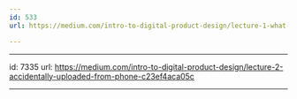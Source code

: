 ```yaml
---
id: 533
url: https://medium.com/intro-to-digital-product-design/lecture-1-what-is-product-design-c290bfe799a9

---
```



---
id: 7335
url: https://medium.com/intro-to-digital-product-design/lecture-2-accidentally-uploaded-from-phone-c23ef4aca05c

---
